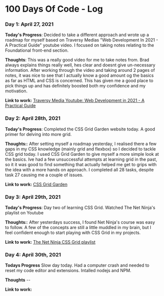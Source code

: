# 100 Days Of Code - Log

### Day 1: April 27, 2021

**Today's Progress**: Decided to take a different approach and wrote up a roadmap for myself based on Traversy Medias "Web Development In 2021 - A Practical Guide" youtube video. I focused on taking notes relating to the Foundational front-end section.

**Thoughts**: This was a really good video for me to take notes from. Brad always explains things really well, hes clear and doesnt give un-necessary information. After working through the video and taking around 2 pages of notes, it was nice to see that I actually know a good amount og the basics as far as HTML and CSS is concerned. This has given me a good place to pick things up and has definitely boosted both my confidence and my motivation.

**Link to work:** [Traversy Media Youtube: Web Development in 2021 - A Practical Guide](https://youtu.be/VfGW0Qiy2I0)

### Day 2: April 28th, 2021

**Today's Progress**: Completed the CSS Grid Garden website today. A good primer for delving into more grid.

**Thoughts:**: After setting myself a roadmap yesterday, I realised there a few gaps in my CSS knowledge (mainly grid and flexbox) so I decided to tackle CSS grid today. I used CSS Grid Garden to give myself a more simple look at the basics. Ive had a few unsuccessful attempts at learning grid in the past, so it it was good to find something that actually helped me get to grips with the idea with a more hands on approach. I completed all 28 tasks, despite task 27 causing me a couple of issues.

**Link to work:** [CSS Grid Garden](https://cssgridgarden.com/)

### Day 3: April 29th, 2021

**Today's Progress**: Day two of learning CSS Grid. Watched The Net Ninja's playlist on Youtube

**Thoughts:**: After yesterdays success, I found Net Ninja's course was easy to follow. A few of the concepts are still a little muddled in my brain, but I feel confident enough to start playing with CSS Grid in my projects.

**Link to work:** [The Net Ninja CSS Grid playlist](https://youtube.com/playlist?list=PL4cUxeGkcC9itC4TxYMzFCfveyutyPOCY)

### Day 4: April 30th, 2021

**Todays Progress** Slow day today. Had a computer crash and needed to reset my code editor and extensions. Intalled nodejs and NPM.

**Thoughts** --

**Link to work:** []()
